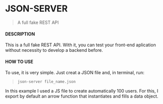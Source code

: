 # JSON-SERVER
> A full fake REST API

#### **DESCRIPTION**
This is a full fake REST API. With it, you can test your front-end aplication without necessity to develop a backend before.

#### **HOW TO USE**
To use, it is very simple. Just creat a JSON file and, in terminal, run:
> `json-server file_name.json`

In this example I used a JS file to create automatically 100 users. For this, I export by default an arrow function that instantiates and fills a data object.
